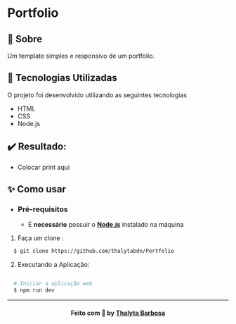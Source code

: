# Portfolio

<a id="sobre"></a>

## 📝 Sobre

Um template simples e responsivo de um portfolio.

<a id="tecnologias-utilizadas"></a>

## :rocket: Tecnologias Utilizadas

O projeto foi desenvolvido utilizando as seguintes tecnologias

- HTML
- CSS
- Node.js

## :heavy_check_mark: Resultado:

- Colocar print aqui 

<a id="como-usar"></a>

## ✨ Como usar

- ### **Pré-requisitos**

  - É **necessário** possuir o **[Node.js](https://nodejs.org/en/)** instalado na máquina

1. Faça um clone :

```sh
  $ git clone https://github.com/thalytabdn/Portfolio
```

2. Executando a Aplicação:

```sh

  # Iniciar a aplicação web 
  $ npm run dev

 ```
  ---
  
<h4 align="center">
    Feito com 💓 by <a href="https://www.linkedin.com/in/thalytabdn/" target="_blank">Thalyta Barbosa</a>
</h4>
